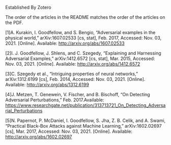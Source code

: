 Established By Zotero

The order of the articles in the README matches the order of the articles on the PDF.

[1]A. Kurakin, I. Goodfellow, and S. Bengio, “Adversarial examples in the physical world,” arXiv:1607.02533 [cs, stat], Feb. 2017, Accessed: Nov. 03, 2021. [Online]. Available: http://arxiv.org/abs/1607.02533

[2]I. J. Goodfellow, J. Shlens, and C. Szegedy, “Explaining and Harnessing Adversarial Examples,” arXiv:1412.6572 [cs, stat], Mar. 2015, Accessed: Nov. 03, 2021. [Online]. Available: http://arxiv.org/abs/1412.6572

[3]C. Szegedy et al., “Intriguing properties of neural networks,” arXiv:1312.6199 [cs], Feb. 2014, Accessed: Nov. 03, 2021. [Online]. Available: http://arxiv.org/abs/1312.6199

[4]J. Metzen, T. Genewein, V. Fischer, and B. Bischoff, “On Detecting Adversarial Perturbations,” Feb. 2017.Available: https://www.researchgate.net/publication/313713721_On_Detecting_Adversarial_Perturbations

[5]N. Papernot, P. McDaniel, I. Goodfellow, S. Jha, Z. B. Celik, and A. Swami, “Practical Black-Box Attacks against Machine Learning,” arXiv:1602.02697 [cs], Mar. 2017, Accessed: Nov. 03, 2021. [Online]. Available: http://arxiv.org/abs/1602.02697
